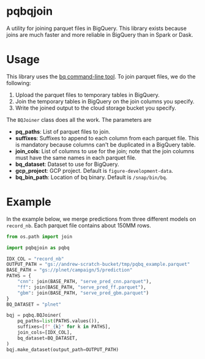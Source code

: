 # pqbqjoin
A utility for joining parquet files in BigQuery. This library exists because joins are much faster
and more reliable in BigQuery than in Spark or Dask.

# Usage
This library uses the [bq command-line tool](https://cloud.google.com/bigquery/docs/bq-command-line-tool).
To join parquet files, we do the following:

1. Upload the parquet files to temporary tables in BigQuery.
2. Join the temporary tables in BigQuery on the join columns you specify.
3. Write the joined output to the cloud storage bucket you specify.

The `BQJoiner` class does all the work. The parameters are

* **pq_paths**: List of parquet files to join.
* **suffixes**: Suffixes to append to each column from each parquet file. This is mandatory because
columns can't be duplicated in a BigQuery table.
* **join_cols**: List of columns to use for the join; note that the join columns must have the same
names in each parquet file.
* **bq_dataset**: Dataset to use for BigQuery.
* **gcp_project**: GCP project. Default is `figure-development-data`.
* **bq_bin_path**: Location of bq binary. Default is `/snap/bin/bq`.

# Example
In the example below, we merge predictions from three different models on `record_nb`. Each parquet file
contains about 150MM rows.
```python
from os.path import join

import pqbqjoin as pqbq

IDX_COL = "record_nb"
OUTPUT_PATH = "gs://andrew-scratch-bucket/tmp/pqbq_example.parquet"
BASE_PATH = "gs://plnet/campaign/5/prediction"
PATHS = {
    "cnn": join(BASE_PATH, "serve_pred_cnn.parquet"),
    "ff": join(BASE_PATH, "serve_pred_ff.parquet"),
    "gbm": join(BASE_PATH, "serve_pred_gbm.parquet")
}
BQ_DATASET = "plnet"

bqj = pqbq.BQJoiner(
    pq_paths=list(PATHS.values()),
    suffixes=[f"_{k}" for k in PATHS],
    join_cols=[IDX_COL],
    bq_dataset=BQ_DATASET,
)
bqj.make_dataset(output_path=OUTPUT_PATH)
```